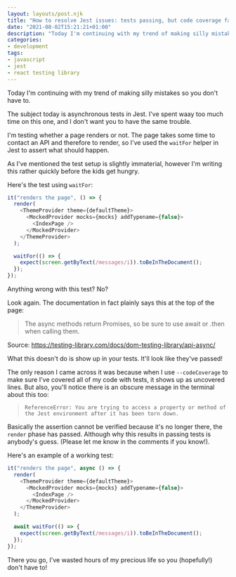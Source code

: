 ```yaml
---
layout: layouts/post.njk
title: "How to resolve Jest issues: tests passing, but code coverage fails!"
date: "2021-08-02T15:21:21+01:00"
description: "Today I'm continuing with my trend of making silly mistakes so you don't have to. The subject today is asynchronous tests in Jest. I've spent too much time on this one, and I don't want you to have the same trouble!"
categories:
- development
tags:
- javascript
- jest
- react testing library
---
```


Today I'm continuing with my trend of making silly mistakes so you don't have to.

The subject today is asynchronous tests in Jest. I've spent waay too much time on this one, and I don't want you to have the same trouble.

I'm testing whether a page renders or not. The page takes some time to contact an API and therefore to render, so I've used the `waitFor` helper in Jest to assert what should happen.

As I've mentioned the test setup is slightly immaterial, however I'm writing this rather quickly before the kids get hungry.

Here's the test using `waitFor`:

```javascript
it("renders the page", () => {
  render(
    <ThemeProvider theme={defaultTheme}>
      <MockedProvider mocks={mocks} addTypename={false}>
        <IndexPage />
      </MockedProvider>
    </ThemeProvider>
  );

  waitFor(() => {
    expect(screen.getByText(/messages/i)).toBeInTheDocument();
  });
});
```

Anything wrong with this test? No?

Look again. The documentation in fact plainly says this at the top of the page:

> The async methods return Promises, so be sure to use await or .then when calling them.

Source: https://testing-library.com/docs/dom-testing-library/api-async/

What this doesn't do is show up in your tests. It'll look like they've passed!

The only reason I came across it was because when I use `--codeCoverage` to make sure I've covered all of my code with tests, it shows up as uncovered lines. But also, you'll notice there is an obscure message in the terminal about this too:

> `ReferenceError: You are trying to access a property or method of the Jest environment after it has been torn down.`

Basically the assertion cannot be verified because it's no longer there, the `render` phase has passed. Although why this results in passing tests is anybody's guess. (Please let me know in the comments if you know!).

Here's an example of a working test:

```javascript
it("renders the page", async () => {
  render(
    <ThemeProvider theme={defaultTheme}>
      <MockedProvider mocks={mocks} addTypename={false}>
        <IndexPage />
      </MockedProvider>
    </ThemeProvider>
  );

  await waitFor(() => {
    expect(screen.getByText(/messages/i)).toBeInTheDocument();
  });
});
```

There you go, I've wasted hours of my precious life so you (hopefully!) don't have to!
